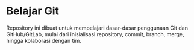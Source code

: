 # Belajar Git

Repository ini dibuat untuk mempelajari dasar-dasar penggunaan Git dan GitHub/GitLab, mulai dari inisialisasi repository, commit, branch, merge, hingga kolaborasi dengan tim.